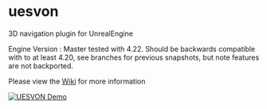 # uesvon
3D navigation plugin for UnrealEngine

Engine Version : Master tested with 4.22. Should be backwards compatible with to at least 4.20, see branches for previous snapshots, but note features are not backported.

Please view the [Wiki](https://github.com/midgen/uesvon/wiki) for more information

[![UESVON Demo](http://img.youtube.com/vi/84AFdg0ykwY/0.jpg)](http://www.youtube.com/watch?v=84AFdg0ykwY "Video Title")


